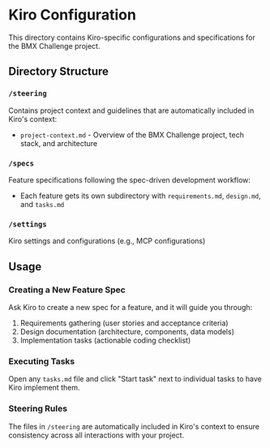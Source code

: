 # Kiro Configuration

This directory contains Kiro-specific configurations and specifications for the BMX Challenge project.

## Directory Structure

### `/steering`
Contains project context and guidelines that are automatically included in Kiro's context:
- `project-context.md` - Overview of the BMX Challenge project, tech stack, and architecture

### `/specs`
Feature specifications following the spec-driven development workflow:
- Each feature gets its own subdirectory with `requirements.md`, `design.md`, and `tasks.md`

### `/settings`
Kiro settings and configurations (e.g., MCP configurations)

## Usage

### Creating a New Feature Spec
Ask Kiro to create a new spec for a feature, and it will guide you through:
1. Requirements gathering (user stories and acceptance criteria)
2. Design documentation (architecture, components, data models)
3. Implementation tasks (actionable coding checklist)

### Executing Tasks
Open any `tasks.md` file and click "Start task" next to individual tasks to have Kiro implement them.

### Steering Rules
The files in `/steering` are automatically included in Kiro's context to ensure consistency across all interactions with your project.
